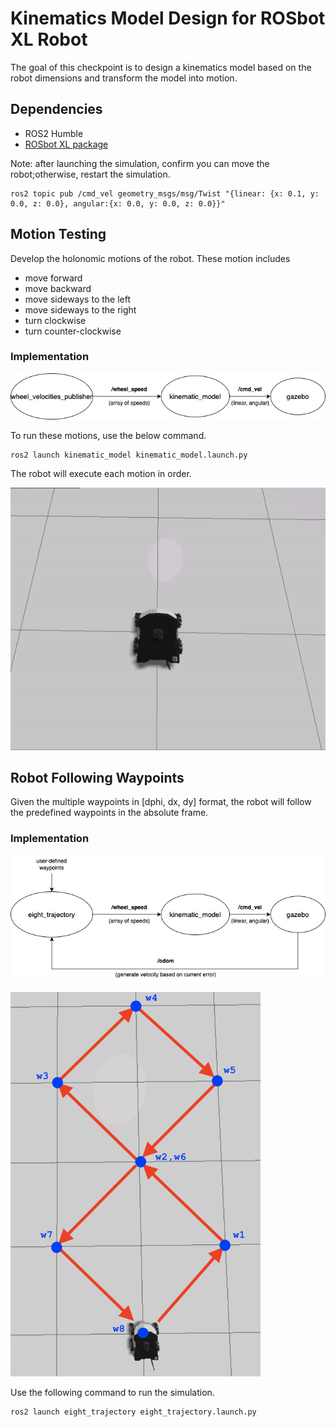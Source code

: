 # Kinematics Model Design for ROSbot XL Robot

The goal of this checkpoint is to design a kinematics model based on the robot dimensions and transform the model into motion.

## Dependencies
 - ROS2 Humble
 - [ROSbot XL package](https://github.com/husarion/rosbot_xl_ros)

Note: after launching the simulation, confirm you can move the robot;otherwise, restart the simulation.
```
ros2 topic pub /cmd_vel geometry_msgs/msg/Twist "{linear: {x: 0.1, y: 0.0, z: 0.0}, angular:{x: 0.0, y: 0.0, z: 0.0}}"
```

## Motion Testing
Develop the holonomic motions of the robot. These motion includes

  - move forward
  - move backward
  - move sideways to the left
  - move sideways to the right
  - turn clockwise
  - turn counter-clockwise

### Implementation
![node_design1](https://github.com/ptientho/ROSbot-XL-kinematics/blob/main/implementation1.jpg)

To run these motions, use the below command.
```
ros2 launch kinematic_model kinematic_model.launch.py
```
The robot will execute each motion in order.

![test_movement](https://github.com/ptientho/ROSbot-XL-kinematics/blob/main/test_movement.gif)

## Robot Following Waypoints
Given the multiple waypoints in [dphi, dx, dy] format, the robot will follow the predefined waypoints in the absolute frame.

### Implementation
![node_design2](https://github.com/ptientho/ROSbot-XL-kinematics/blob/main/implementation2.jpg)

<img src=https://github.com/ptientho/ROSbot-XL-kinematics/blob/main/eight_trajectory_waypoints.png width=400px/>

Use the following command to run the simulation.
```
ros2 launch eight_trajectory eight_trajectory.launch.py
```
